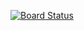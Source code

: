 [![Board Status](https://dev.azure.com/mgbidondo/60ac8ba6-3f41-4b39-b3e3-641892a8cd47/553be042-aede-415d-a05e-cf76fef03e8a/_apis/work/boardbadge/e7cb0634-2433-4af4-b6cc-4c625303befd)](https://dev.azure.com/mgbidondo/60ac8ba6-3f41-4b39-b3e3-641892a8cd47/_boards/board/t/553be042-aede-415d-a05e-cf76fef03e8a/Microsoft.RequirementCategory)